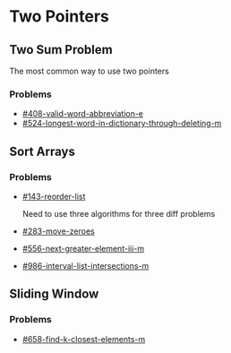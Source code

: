 # Two Pointers

## Two Sum Problem

The most common way to use two pointers

### Problems

* [#408-valid-word-abbreviation-e](../by-number/400-450.md#408-valid-word-abbreviation-e "mention")
* [#524-longest-word-in-dictionary-through-deleting-m](../by-number/500-550.md#524-longest-word-in-dictionary-through-deleting-m "mention")

## Sort Arrays

### Problems

*   [#143-reorder-list](../by-number/100-150.md#143-reorder-list "mention")<mark style="color:red;background-color:red;"></mark>

    Need to use three algorithms for three diff problems
* [#283-move-zeroes](../by-number/250-300.md#283-move-zeroes "mention")
* [#556-next-greater-element-iii-m](../by-number/550-600.md#556-next-greater-element-iii-m "mention")
* [#986-interval-list-intersections-m](../by-number/950-1000.md#986-interval-list-intersections-m "mention")

## Sliding Window

### Problems

* [#658-find-k-closest-elements-m](../by-number/650-700.md#658-find-k-closest-elements-m "mention")


